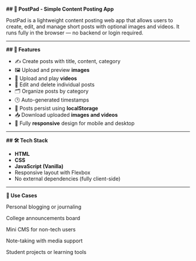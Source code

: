 **## 📝 PostPad - Simple Content Posting App**

PostPad is a lightweight content posting web app that allows users to create, edit, and manage short posts with optional images and videos. It runs fully in the browser — no backend or login required.

---

**## 🚀 Features**

- ✍️ Create posts with title, content, category
- 🖼 Upload and preview **images**
- 🎥 Upload and play **videos**
- 🔄 Edit and delete individual posts
- 🗂 Organize posts by category
- 🕒 Auto-generated timestamps
- 💾 Posts persist using **localStorage**
- 📥 Download uploaded **images and videos**
- 📱 Fully **responsive** design for mobile and desktop

---


**## 🛠 Tech Stack**

- **HTML**
- **CSS**
- **JavaScript (Vanilla)**
- Responsive layout with Flexbox
- No external dependencies (fully client-side)

---

**📌 Use Cases**

Personal blogging or journaling

College announcements board

Mini CMS for non-tech users

Note-taking with media support

Student projects or learning tools

